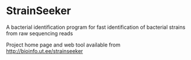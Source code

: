 # StrainSeeker
A bacterial identification program for fast identification of bacterial strains from raw sequencing reads

Project home page and web tool available from http://bioinfo.ut.ee/strainseeker
